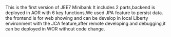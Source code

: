 This is the first version of JEE7 Minibank
It includes 2 parts,backend is deployed in AOR with 6 key functions,We used JPA feature to persist data.
the frontend is for web showing and can be develop in local Liberty environment with the JCA feature,after remote developing and debugging,it can be deployed in WOR without code change.
